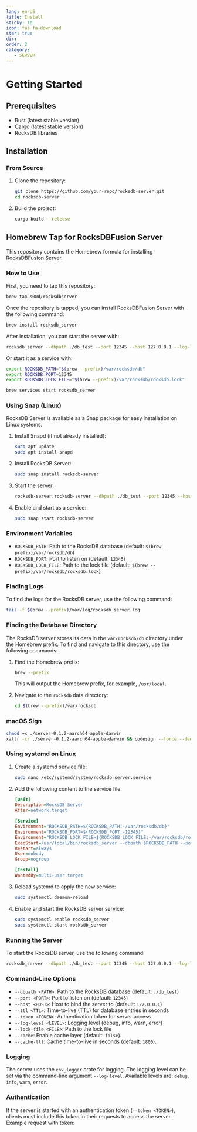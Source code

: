 ```yaml
---
lang: en-US
title: Install
sticky: 10
icon: fas fa-download
star: true
dir:
order: 2
category:
   - SERVER
---
```



# Getting Started

## Prerequisites

- Rust (latest stable version)
- Cargo (latest stable version)
- RocksDB libraries

## Installation

### From Source

1. Clone the repository:
   ```sh
   git clone https://github.com/your-repo/rocksdb-server.git
   cd rocksdb-server
   ```

2. Build the project:
   ```sh
   cargo build --release
   ```

## Homebrew Tap for RocksDBFusion Server

This repository contains the Homebrew formula for installing RocksDBFusion Server.

### How to Use

First, you need to tap this repository:

```sh
brew tap s00d/rocksdbserver
```

Once the repository is tapped, you can install RocksDBFusion Server with the following command:

```sh
brew install rocksdb_server
```

After installation, you can start the server with:

```sh
rocksdb_server --dbpath ./db_test --port 12345 --host 127.0.0.1 --log-level info
```

Or start it as a service with:

```sh
export ROCKSDB_PATH="$(brew --prefix)/var/rocksdb/db"
export ROCKSDB_PORT=12345
export ROCKSDB_LOCK_FILE="$(brew --prefix)/var/rocksdb/rocksdb.lock"

brew services start rocksdb_server
```

### Using Snap (Linux)

RocksDB Server is available as a Snap package for easy installation on Linux systems.

1. Install Snapd (if not already installed):
   ```sh
   sudo apt update
   sudo apt install snapd
   ```

2. Install RocksDB Server:
   ```sh
   sudo snap install rocksdb-server
   ```

3. Start the server:
   ```sh
   rocksdb-server.rocksdb-server --dbpath ./db_test --port 12345 --host 127.0.0.1 --log-level info
   ```

4. Enable and start as a service:
   ```sh
   sudo snap start rocksdb-server
   ```

### Environment Variables

- `ROCKSDB_PATH`: Path to the RocksDB database (default: `$(brew --prefix)/var/rocksdb/db`)
- `ROCKSDB_PORT`: Port to listen on (default: `12345`)
- `ROCKSDB_LOCK_FILE`: Path to the lock file (default: `$(brew --prefix)/var/rocksdb/rocksdb.lock`)

### Finding Logs

To find the logs for the RocksDB server, use the following command:

```sh
tail -f $(brew --prefix)/var/log/rocksdb_server.log
```

### Finding the Database Directory

The RocksDB server stores its data in the `var/rocksdb/db` directory under the Homebrew prefix. To find and navigate to this directory, use the following commands:

1. Find the Homebrew prefix:
   ```sh
   brew --prefix
   ```

   This will output the Homebrew prefix, for example, `/usr/local`.

2. Navigate to the `rocksdb` data directory:
   ```sh
   cd $(brew --prefix)/var/rocksdb
   ```

### macOS Sign

```bash
chmod +x ./server-0.1.2-aarch64-apple-darwin
xattr -cr ./server-0.1.2-aarch64-apple-darwin && codesign --force --deep --sign - ./server-0.1.2-aarch64-apple-darwin
```

### Using systemd on Linux

1. Create a systemd service file:

   ```sh
   sudo nano /etc/systemd/system/rocksdb_server.service
   ```

2. Add the following content to the service file:

   ```ini
   [Unit]
   Description=RocksDB Server
   After=network.target

   [Service]
   Environment="ROCKSDB_PATH=${ROCKSDB_PATH:-/var/rocksdb/db}"
   Environment="ROCKSDB_PORT=${ROCKSDB_PORT:-12345}"
   Environment="ROCKSDB_LOCK_FILE=${ROCKSDB_LOCK_FILE:-/var/rocksdb/rocksdb.lock}"
   ExecStart=/usr/local/bin/rocksdb_server --dbpath $ROCKSDB_PATH --port $ROCKSDB_PORT --lock-file $ROCKSDB_LOCK_FILE --host 127.0.0.1 --log-level info
   Restart=always
   User=nobody
   Group=nogroup

   [Install]
   WantedBy=multi-user.target
   ```

3. Reload systemd to apply the new service:

   ```sh
   sudo systemctl daemon-reload
   ```

4. Enable and start the RocksDB server service:

   ```sh
   sudo systemctl enable rocksdb_server
   sudo systemctl start rocksdb_server
   ```

### Running the Server

To start the RocksDB server, use the following command:

```sh
rocksdb_server --dbpath ./db_test --port 12345 --host 127.0.0.1 --log-level info
```

### Command-Line Options

- `--dbpath <PATH>`: Path to the RocksDB database (default: `./db_test`)
- `--port <PORT>`: Port to listen on (default: `12345`)
- `--host <HOST>`: Host to bind the server to (default: `127.0.0.1`)
- `--ttl <TTL>`: Time-to-live (TTL) for database entries in seconds
- `--token <TOKEN>`: Authentication token for server access
- `--log-level <LEVEL>`: Logging level (debug, info, warn, error)
- `--lock-file <FILE>`: Path to the lock file
- `--cache`: Enable cache layer (default: `false`).
- `--cache-ttl`: Cache time-to-live in seconds (default: `1800`).


### Logging

The server uses the `env_logger` crate for logging. The logging level can be set via the command-line argument `--log-level`. Available levels are: `debug`, `info`, `warn`, `error`.

### Authentication

If the server is started with an authentication token (`--token <TOKEN>`), clients must include this token in their requests to access the server. Example request with token:
